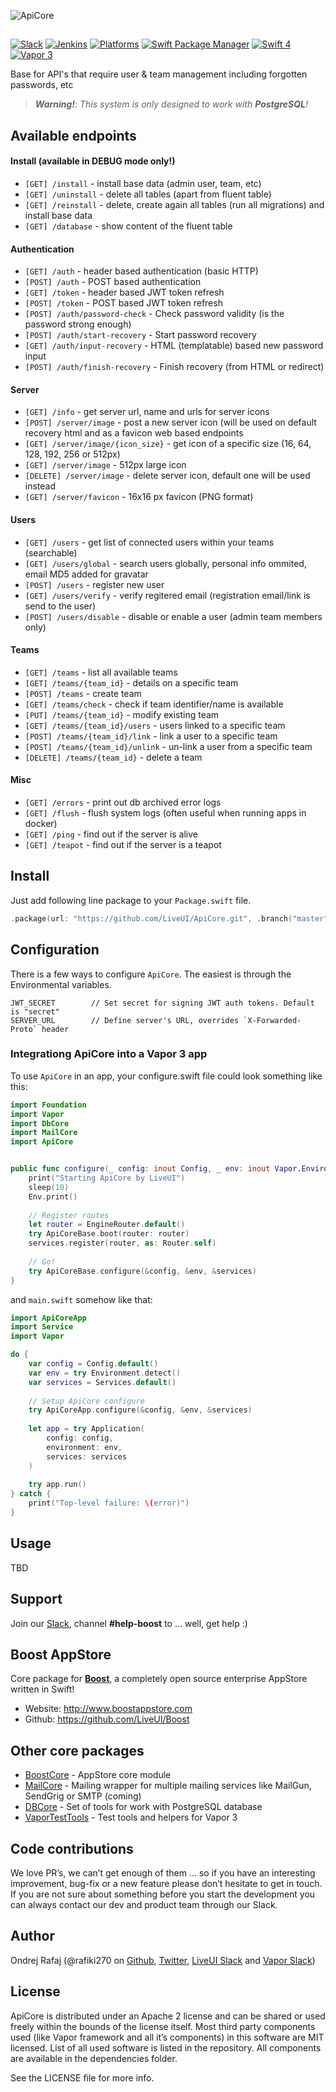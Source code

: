 ![ApiCore](https://github.com/LiveUI/ApiCore/raw/master/Other/logo.png)

##

[![Slack](https://img.shields.io/badge/join-slack-745EAF.svg?style=flat)](http://bit.ly/2B0dEyt)
[![Jenkins](https://ci.liveui.io/job/LiveUI/job/ApiCore/job/master/badge/icon)](https://ci.liveui.io/job/LiveUI/job/ApiCore/)
[![Platforms](https://img.shields.io/badge/platforms-macOS%2010.13%20|%20Ubuntu%2016.04%20LTS-ff0000.svg?style=flat)](https://github.com/LiveUI/ApiCore)
[![Swift Package Manager](https://img.shields.io/badge/SPM-compatible-4BC51D.svg?style=flat)](https://swift.org/package-manager/)
[![Swift 4](https://img.shields.io/badge/swift-4.1-orange.svg?style=flat)](http://swift.org)
[![Vapor 3](https://img.shields.io/badge/vapor-3.0-blue.svg?style=flat)](https://vapor.codes)


Base for API's that require user & team management including forgotten passwords, etc

> ***Warning!**: This system is only designed to work with **PostgreSQL**!*

## Available endpoints

#### Install (available in DEBUG mode only!)
* `[GET] /install` - install base data (admin user, team, etc)
* `[GET] /uninstall` - delete all tables (apart from fluent table)
* `[GET] /reinstall` - delete, create again all tables (run all migrations) and install base data
* `[GET] /database` - show content of the fluent table

#### Authentication
* `[GET] /auth` - header based authentication (basic HTTP)
* `[POST] /auth` - POST based authentication
* `[GET] /token` - header based JWT token refresh
* `[POST] /token` - POST based JWT token refresh
* `[POST] /auth/password-check` - Check password validity (is the password strong enough)
* `[POST] /auth/start-recovery` - Start password recovery
* `[GET] /auth/input-recovery` - HTML (templatable) based new password input
* `[POST] /auth/finish-recovery` - Finish recovery (from HTML or redirect)

#### Server
* `[GET] /info` - get server url, name and urls for server icons
* `[POST] /server/image` - post a new server icon (will be used on default recovery html and as a favicon web based endpoints
* `[GET] /server/image/{icon_size}` - get icon of a specific size (16, 64, 128, 192, 256 or 512px)
* `[GET] /server/image` - 512px large icon
* `[DELETE] /server/image` - delete server icon, default one will be used instead
* `[GET] /server/favicon` - 16x16 px favicon (PNG format)

#### Users
* `[GET] /users` - get list of connected users within your teams (searchable)
* `[GET] /users/global` - search users globally, personal info ommited, email MD5 added for gravatar 
* `[POST] /users` - register new user
* `[GET] /users/verify` - verify regitered email (registration email/link is send to the user)
* `[POST] /users/disable` - disable or enable a user (admin team members only)  

#### Teams
* `[GET] /teams` - list all available teams
* `[GET] /teams/{team_id}` - details on a specific team
* `[POST] /teams` - create team
* `[GET] /teams/check` - check if team identifier/name is available
* `[PUT] /teams/{team_id}` - modify existing team
* `[GET] /teams/{team_id}/users` - users linked to a specific team
* `[POST] /teams/{team_id}/link` - link a user to a specific team
* `[POST] /teams/{team_id}/unlink` - un-link a user from a specific team
* `[DELETE] /teams/{team_id}` - delete a team

#### Misc
* `[GET] /errors` - print out db archived error logs
* `[GET] /flush` - flush system logs (often useful when running apps in docker)
* `[GET] /ping` - find out if the server is alive
* `[GET] /teapot` - find out if the server is a teapot


## Install

Just add following line package to your `Package.swift` file.

```swift
.package(url: "https://github.com/LiveUI/ApiCore.git", .branch("master"))
```

## Configuration

There is a few ways to configure `ApiCore`. The easiest is through the Environmental variables.

```
JWT_SECRET        // Set secret for signing JWT auth tokens. Default is "secret"
SERVER_URL        // Define server's URL, overrides `X-Forwarded-Proto` header
```

### Integrationg ApiCore into a Vapor 3 app

To use `ApiCore` in an app, your configure.swift file could look something like this:

```swift
import Foundation
import Vapor
import DbCore
import MailCore
import ApiCore


public func configure(_ config: inout Config, _ env: inout Vapor.Environment, _ services: inout Services) throws {
    print("Starting ApiCore by LiveUI")
    sleep(10)
    Env.print()
    
    // Register routes
    let router = EngineRouter.default()
    try ApiCoreBase.boot(router: router)
    services.register(router, as: Router.self)
    
    // Go!
    try ApiCoreBase.configure(&config, &env, &services)
}
```

and `main.swift` somehow like that:

```swift
import ApiCoreApp
import Service
import Vapor

do {
    var config = Config.default()
    var env = try Environment.detect()
    var services = Services.default()
    
    // Setup ApiCore configure
    try ApiCoreApp.configure(&config, &env, &services)
    
    let app = try Application(
        config: config,
        environment: env,
        services: services
    )
    
    try app.run()
} catch {
    print("Top-level failure: \(error)")
}
```

## Usage

TBD

## Support

Join our [Slack](http://bit.ly/2B0dEyt), channel <b>#help-boost</b> to ... well, get help :) 

## Boost AppStore

Core package for <b>[Boost](http://www.boostappstore.com)</b>, a completely open source enterprise AppStore written in Swift!
- Website: http://www.boostappstore.com
- Github: https://github.com/LiveUI/Boost

## Other core packages

* [BoostCore](https://github.com/LiveUI/BoostCore/) - AppStore core module
* [MailCore](https://github.com/LiveUI/MailCore/) - Mailing wrapper for multiple mailing services like MailGun, SendGrig or SMTP (coming)
* [DBCore](https://github.com/LiveUI/DbCore/) - Set of tools for work with PostgreSQL database
* [VaporTestTools](https://github.com/LiveUI/VaporTestTools) - Test tools and helpers for Vapor 3

## Code contributions

We love PR’s, we can’t get enough of them ... so if you have an interesting improvement, bug-fix or a new feature please don’t hesitate to get in touch. If you are not sure about something before you start the development you can always contact our dev and product team through our Slack.

## Author

Ondrej Rafaj (@rafiki270 on [Github](https://github.com/rafiki270), [Twitter](https://twitter.com/rafiki270), [LiveUI Slack](http://bit.ly/2B0dEyt) and [Vapor Slack](https://vapor.team/))

## License

ApiCore is distributed under an Apache 2 license and can be shared or used freely within the bounds of the license itself.
Most third party components used (like Vapor framework and all it’s components) in this software are MIT licensed.
List of all used software is listed in the repository. All components are available in the dependencies folder.

See the LICENSE file for more info.

